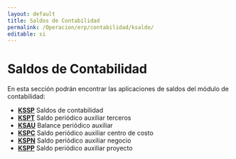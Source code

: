 ```yaml
---
layout: default
title: Saldos de Contabilidad
permalink: /Operacion/erp/contabilidad/ksaldo/
editable: si
---
```


# Saldos de Contabilidad

En esta sección podrán encontrar las aplicaciones de saldos del módulo de contabilidad:

- [**KSSP**](http://docs.oasiscom.com/Operacion/erp/contabilidad/ksaldo/kssp)	Saldos de contabilidad  
- [**KSPT**](http://docs.oasiscom.com/Operacion/erp/contabilidad/ksaldo/kspt)	Saldo periódico auxiliar terceros  
- [**KSAU**](http://docs.oasiscom.com/Operacion/erp/contabilidad/ksaldo/ksau)	Balance periódico auxiliar  
- [**KSPC**](http://docs.oasiscom.com/Operacion/erp/contabilidad/ksaldo/kspc)	Saldo periódico auxiliar centro de costo  
- [**KSPN**](http://docs.oasiscom.com/Operacion/erp/contabilidad/ksaldo/kspn)	Saldo periódico auxiliar negocio  
- [**KSPP**](http://docs.oasiscom.com/Operacion/erp/contabilidad/ksaldo/kspp)	Saldo periódico auxiliar proyecto  

